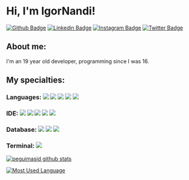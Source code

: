 # Hi, I'm IgorNandi!

[![Github Badge](https://img.shields.io/badge/GitHub-100000?style=for-the-badge&logo=github&logoColor=white&link=https://github.com/Igornandi)](https://github.com/Igornandi)
[![Linkedin Badge](https://img.shields.io/badge/LinkedIn-0077B5?style=for-the-badge&logo=linkedin&logoColor=white&link=https://www.linkedin.com/in/igor-moreira-nandi-0a258a20b/)](https://www.linkedin.com/in/igor-moreira-nandi-0a258a20b/)
[![Instagram Badge](https://img.shields.io/badge/Instagram-E4405F?style=for-the-badge&logo=instagram&logoColor=white)](https://www.instagram.com/igornandii/)
[![Twitter Badge](https://img.shields.io/badge/Twitter-1DA1F2?style=for-the-badge&logo=twitter&logoColor=white)](https://twitter.com/igor_nandi)

## About me:
I'm an 19 year old developer, programming since I was 16.


## My specialties:

### Languages: <img src="https://img.shields.io/badge/Java-ED8B00?style=for-the-badge&logo=java&logoColor=white"/> <img src="https://img.shields.io/badge/javascript%20-%23323330.svg?&style=for-the-badge&logo=javascript&logoColor=%23F7DF1E"/> <img src="https://img.shields.io/badge/Python-FFD43B?style=for-the-badge&logo=python&logoColor=blue"/> <img src="https://img.shields.io/badge/HTML5-E34F26?style=for-the-badge&logo=html5&logoColor=white"/> <img src="https://img.shields.io/badge/CSS3-1572B6?style=for-the-badge&logo=css3&logoColor=white%22"/>

### IDE: <img src="https://img.shields.io/badge/netbeans-1B6AC6?style=for-the-badge&logo=apachenetbeanside&logoColor=white"/> <img src="https://img.shields.io/badge/Android_Studio-3DDC84?style=for-the-badge&logo=android-studio&logoColor=white"/> <img src="https://img.shields.io/badge/Visual_Studio_Code-0078D4?style=for-the-badge&logo=visual%20studio%20code&logoColor=white"/> <img src="https://img.shields.io/badge/Visual_Studio-5C2D91?style=for-the-badge&logo=visual%20studio&logoColor=white"/> <img src="https://img.shields.io/badge/Notepad++-90E59A.svg?style=for-the-badge&logo=notepad%2B%2B&logoColor=black"/>

### Database: <img src ="https://img.shields.io/badge/postgres-%23316192.svg?&style=for-the-badge&logo=postgresql&logoColor=white"/> <img src ="https://img.shields.io/badge/MySQL-005C84?style=for-the-badge&logo=mysql&logoColor=white"/> <img src ="https://img.shields.io/badge/SQLite-07405E?style=for-the-badge&logo=sqlite&logoColor=white"/>

### Terminal: <img src ="https://img.shields.io/badge/GIT-E44C30?style=for-the-badge&logo=git&logoColor=white"/>

[![peguimasid github stats](https://github-readme-stats.vercel.app/api?username=Igornandi&show_icons=true&title_color=fff&icon_color=37aaff&text_color=f8f8f2&bg_color=171c24&count_private=true)](https://github.com/Igornandi)

[![Most Used Language](https://github-readme-stats.vercel.app/api/top-langs/?username=Igornandi)](https://github.com/Igornandi)
